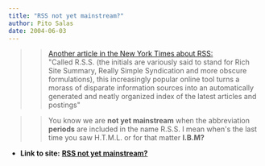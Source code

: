 ```yaml
---
title: "RSS not yet mainstream?"
author: Pito Salas
date: 2004-06-03
---
```



>>

>> [Another article in the New York Times about
RSS:](<http://www.nytimes.com/2004/06/03/technology/circuits/03basi.html>)  
> "Called R.S.S. (the initials are variously said to stand for Rich Site
> Summary, Really Simple Syndication and more obscure formulations), this
> increasingly popular online tool turns a morass of disparate information
> sources into an automatically generated and neatly organized index of the
> latest articles and postings"
>>

>> You know we are **not yet mainstream** when the abbreviation **periods**
are included in the name R.S.S. I mean when's the last time you saw H.T.M.L.
or for that matter **I.B.M?**


* **Link to site:** **[RSS not yet mainstream?](None)**
